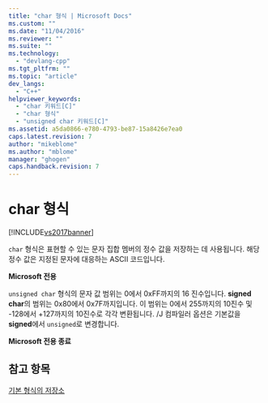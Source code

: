 ```yaml
---
title: "char 형식 | Microsoft Docs"
ms.custom: ""
ms.date: "11/04/2016"
ms.reviewer: ""
ms.suite: ""
ms.technology: 
  - "devlang-cpp"
ms.tgt_pltfrm: ""
ms.topic: "article"
dev_langs: 
  - "C++"
helpviewer_keywords: 
  - "char 키워드[C]"
  - "char 형식"
  - "unsigned char 키워드[C]"
ms.assetid: a5da0866-e780-4793-be87-15a8426e7ea0
caps.latest.revision: 7
author: "mikeblome"
ms.author: "mblome"
manager: "ghogen"
caps.handback.revision: 7
---
```

# char 형식
[!INCLUDE[vs2017banner](../assembler/inline/includes/vs2017banner.md)]

`char` 형식은 표현할 수 있는 문자 집합 멤버의 정수 값을 저장하는 데 사용됩니다.  해당 정수 값은 지정된 문자에 대응하는 ASCII 코드입니다.  
  
 **Microsoft 전용**  
  
 `unsigned char` 형식의 문자 값 범위는 0에서 0xFF까지의 16 진수입니다.  **signed char**의 범위는 0x80에서 0x7F까지입니다.  이 범위는 0에서 255까지의 10진수 및 \-128에서 \+127까지의 10진수로 각각 변환됩니다.  \/J 컴파일러 옵션은 기본값을 **signed**에서 `unsigned`로 변경합니다.  
  
 **Microsoft 전용 종료**  
  
## 참고 항목  
 [기본 형식의 저장소](../c-language/storage-of-basic-types.md)